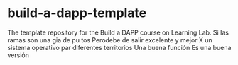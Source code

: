 # build-a-dapp-template
The template repository for the Build a DAPP course on Learning Lab.
Si las ramas son una gia de pu tos 
Perodebe de salir excelente y mejor 
X un sistema operativo par diferentes territorios 
Una buena función 
Es una buena versión 
